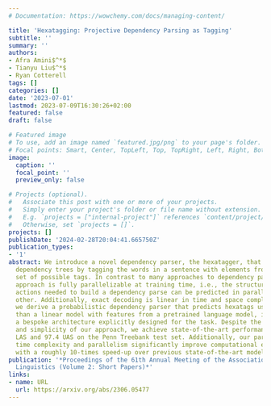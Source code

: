 ```yaml
---
# Documentation: https://wowchemy.com/docs/managing-content/

title: 'Hexatagging: Projective Dependency Parsing as Tagging'
subtitle: ''
summary: ''
authors:
- Afra Amini$^*$
- Tianyu Liu$^*$
- Ryan Cotterell
tags: []
categories: []
date: '2023-07-01'
lastmod: 2023-07-09T16:30:26+02:00
featured: false
draft: false

# Featured image
# To use, add an image named `featured.jpg/png` to your page's folder.
# Focal points: Smart, Center, TopLeft, Top, TopRight, Left, Right, BottomLeft, Bottom, BottomRight.
image:
  caption: ''
  focal_point: ''
  preview_only: false

# Projects (optional).
#   Associate this post with one or more of your projects.
#   Simply enter your project's folder or file name without extension.
#   E.g. `projects = ["internal-project"]` references `content/project/deep-learning/index.md`.
#   Otherwise, set `projects = []`.
projects: []
publishDate: '2024-02-28T20:04:41.665750Z'
publication_types:
- '1'
abstract: We introduce a novel dependency parser, the hexatagger, that constructs
  dependency trees by tagging the words in a sentence with elements from a finite
  set of possible tags. In contrast to many approaches to dependency parsing, our
  approach is fully parallelizable at training time, i.e., the structure-building
  actions needed to build a dependency parse can be predicted in parallel to each
  other. Additionally, exact decoding is linear in time and space complexity. Furthermore,
  we derive a probabilistic dependency parser that predicts hexatags using no more
  than a linear model with features from a pretrained language model, i.e., we forsake
  a bespoke architecture explicitly designed for the task. Despite the generality
  and simplicity of our approach, we achieve state-of-the-art performance of 96.4
  LAS and 97.4 UAS on the Penn Treebank test set. Additionally, our parser’s linear
  time complexity and parallelism significantly improve computational efficiency,
  with a roughly 10-times speed-up over previous state-of-the-art models during decoding.
publication: '*Proceedings of the 61th Annual Meeting of the Association for Computational
  Linguistics (Volume 2: Short Papers)*'
links:
- name: URL
  url: https://arxiv.org/abs/2306.05477
---
```

